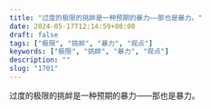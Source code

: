 ```yaml
---
title: "过度的极限的挑衅是一种预期的暴力——那也是暴力。"
date: 2024-05-17T12:14:59+08:00
draft: false
tags: ["极限", "挑衅", "暴力", "观点"]
keywords: ["极限", "挑衅", "暴力", "观点"]
description: ""
slug: "1701"
---
```


过度的极限的挑衅是一种预期的暴力——那也是暴力。